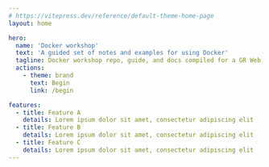 ```yaml
---
# https://vitepress.dev/reference/default-theme-home-page
layout: home

hero:
  name: 'Docker workshop'
  text: 'A guided set of notes and examples for using Docker'
  tagline: Docker workshop repo, guide, and docs compiled for a GR Web Dev event
  actions:
    - theme: brand
      text: Begin
      link: /begin

features:
  - title: Feature A
    details: Lorem ipsum dolor sit amet, consectetur adipiscing elit
  - title: Feature B
    details: Lorem ipsum dolor sit amet, consectetur adipiscing elit
  - title: Feature C
    details: Lorem ipsum dolor sit amet, consectetur adipiscing elit
---
```

